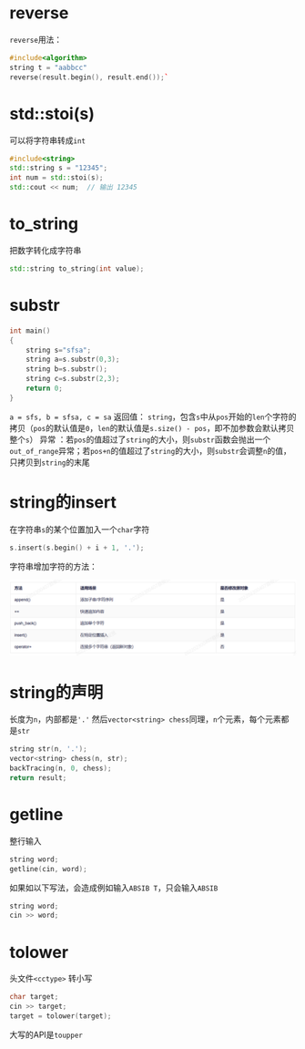 # reverse
`reverse`用法：
```cpp
#include<algorithm>
string t = "aabbcc"
reverse(result.begin(), result.end());`
```

# std::stoi(s)
可以将字符串转成`int`
```cpp
#include<string>
std::string s = "12345";
int num = std::stoi(s);
std::cout << num;  // 输出 12345
```
# to_string
把数字转化成字符串
```cpp
std::string to_string(int value);
```
# substr
```cpp
int main()
{
	string s="sfsa";
	string a=s.substr(0,3);
	string b=s.substr();
	string c=s.substr(2,3);
	return 0;
}
```
`a = sfs, b = sfsa, c = sa`
返回值： `string`，包含`s`中从`pos`开始的`len`个字符的拷贝（`pos`的默认值是`0`，`len`的默认值是`s.size() - pos`，即不加参数会默认拷贝整个`s`）
异常 ：若`pos`的值超过了`string`的大小，则`substr`函数会抛出一个`out_of_range`异常；若`pos+n`的值超过了`string`的大小，则`substr`会调整`n`的值，只拷贝到`string`的末尾


# string的insert
在字符串`s`的某个位置加入一个`char`字符
```cpp
s.insert(s.begin() + i + 1, '.');
```
字符串增加字符的方法：

![输入图片说明](/imgs/2025-06-17/gGFaRv7baVROCfZV.png)

# string的声明
长度为`n`，内部都是`'.'`
然后`vector<string> chess`同理，`n`个元素，每个元素都是`str`
```cpp
string str(n, '.');
vector<string> chess(n, str);
backTracing(n, 0, chess);
return result;
```
# getline
整行输入
```cpp
string word;
getline(cin, word);
```
如果如以下写法，会造成例如输入`ABSIB T`，只会输入`ABSIB`
```cpp
string word;
cin >> word;
```

# tolower
头文件`<cctype>`
转小写
```cpp
char target;
cin >> target;
target = tolower(target);
```
大写的API是`toupper`
<!--stackedit_data:
eyJoaXN0b3J5IjpbLTE1Mjg5NTgxMTAsLTM4ODE2MTY4NiwtMT
I4ODA0MTU5LC02MDAzMTkzNywxNjM0NzU3ODAzLDQ4NTkxMDAx
LC0xMzgyMDk3MTg1XX0=
-->